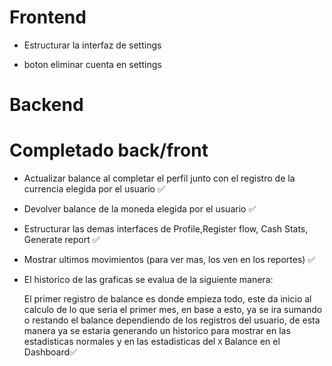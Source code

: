# Frontend

* Estructurar la interfaz de settings  

* boton eliminar cuenta en settings



# Backend




# Completado back/front

* Actualizar balance al completar el perfil junto con el registro de la currencia elegida por el usuario ✅

* Devolver balance de la moneda elegida por el usuario ✅

* Estructurar las demas interfaces de Profile,Register flow, Cash Stats, Generate report ✅  

* Mostrar ultimos movimientos (para ver mas, los ven en los reportes) ✅

* El historico de las graficas se evalua de la siguiente manera:
  
  El primer registro de balance es donde empieza todo, este da inicio al calculo de lo que seria el primer mes, en base a esto, ya se ira sumando o restando el balance dependiendo de los registros del usuario, de esta manera ya se estaria generando un historico para mostrar en las estadisticas normales y en las estadisticas del `X` Balance en el Dashboard✅